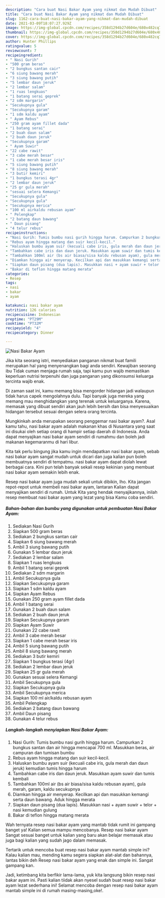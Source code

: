 ```yaml
---
description: "Cara buat Nasi Bakar Ayam yang nikmat dan Mudah Dibuat"
title: "Cara buat Nasi Bakar Ayam yang nikmat dan Mudah Dibuat"
slug: 1162-cara-buat-nasi-bakar-ayam-yang-nikmat-dan-mudah-dibuat
date: 2021-03-09T18:07:27.929Z
image: https://img-global.cpcdn.com/recipes/358d1294b27d604e/680x482cq70/nasi-bakar-ayam-foto-resep-utama.jpg
thumbnail: https://img-global.cpcdn.com/recipes/358d1294b27d604e/680x482cq70/nasi-bakar-ayam-foto-resep-utama.jpg
cover: https://img-global.cpcdn.com/recipes/358d1294b27d604e/680x482cq70/nasi-bakar-ayam-foto-resep-utama.jpg
author: Hunter Phillips
ratingvalue: 5
reviewcount: 7
recipeingredient:
- " Nasi Gurih"
- "500 gram beras"
- "2 bungkus santan cair"
- "6 siung bawang merah"
- "3 siung bawang putih"
- "5 lembar daun jeruk"
- "2 lembar salam"
- "1 ruas lengkuas"
- "1 batang serai geprek"
- "2 sdm margarin"
- "Secukupnya gula"
- "Secukupnya garam"
- "1 sdm kaldu ayam"
- " Ayam Rebus"
- "250 gram ayam fillet dada"
- "1 batang serai"
- "2 buah daun salam"
- "2 buah daun jeruk"
- "Secukupnya garam"
- " Ayam Suwir"
- "22 cabe rawit"
- "3 cabe merah besar"
- "1 cabe merah besar iris"
- "5 siung bawang putih"
- "8 siung bawang merah"
- "3 butir kemiri"
- "1 bungkus terasi 4gr"
- "2 lembar daun jeruk"
- "25 gr gula merah"
- "sesuai selera Kemangi"
- "Secukupnya gula"
- "Secukupnya gula"
- "Secukupnya merica"
- "100 ml airkaldu rebusan ayam"
- " Pelengkap"
- "2 batang daun bawang"
- " Daun pisang"
- "4 telur rebus"
recipeinstructions:
- "Nasi Gurih: Tumis bumbu nasi gurih hingga harum. Campurkan 2 bungkus santan dan air hingga mencapai 700 ml. Masukkan beras, air campuran dan tumisan bumbu"
- "Rebus ayam hingga matang dan suir kecil-kecil."
- "Haluskan bumbu ayam suir (kecuali cabe iris, gula merah dan daun jeruk) kemudian tumis hingga harum"
- "Tambahkan cabe iris dan daun jeruk. Masukkan ayam suwir dan tumis kembali"
- "Tambahkan 100ml air (bs air biasa/sisa kaldu rebusan ayam), gula merah, garam, kaldu secukupnya"
- "Diamkan hingga air menyerap. Kecilkan api dan masukkan kemangi serta daun bawang. Aduk hingga merata"
- "Siapkan daun pisang (dua lapis). Masukkan nasi + ayam suwir + telor + nasi kemudian gulung"
- "Bakar di teflon hingga matang merata"
categories:
- Resep
tags:
- nasi
- bakar
- ayam

katakunci: nasi bakar ayam 
nutrition: 126 calories
recipecuisine: Indonesian
preptime: "PT29M"
cooktime: "PT32M"
recipeyield: "4"
recipecategory: Dinner

---
```



![Nasi Bakar Ayam](https://img-global.cpcdn.com/recipes/358d1294b27d604e/680x482cq70/nasi-bakar-ayam-foto-resep-utama.jpg)

Jika kita seorang istri, menyediakan panganan nikmat buat famili merupakan hal yang menyenangkan bagi anda sendiri. Kewajiban seorang ibu Tidak cuman menjaga rumah saja, tapi kamu pun wajib memastikan keperluan nutrisi terpenuhi dan juga panganan yang dikonsumsi keluarga tercinta wajib enak.

Di zaman  saat ini, kamu memang bisa mengorder hidangan jadi walaupun tidak harus capek mengolahnya dulu. Tapi banyak juga mereka yang memang mau menghidangkan yang terenak untuk keluarganya. Karena, memasak yang dibuat sendiri akan jauh lebih bersih dan bisa menyesuaikan hidangan tersebut sesuai dengan selera orang tercinta. 



Mungkinkah anda merupakan seorang penggemar nasi bakar ayam?. Asal kamu tahu, nasi bakar ayam adalah makanan khas di Nusantara yang saat ini disukai oleh setiap orang di hampir setiap daerah di Indonesia. Anda dapat menyajikan nasi bakar ayam sendiri di rumahmu dan boleh jadi makanan kegemaranmu di hari libur.

Kita tak perlu bingung jika kamu ingin mendapatkan nasi bakar ayam, sebab nasi bakar ayam sangat mudah untuk dicari dan juga kalian pun boleh membuatnya sendiri di tempatmu. nasi bakar ayam dapat diolah lewat berbagai cara. Kini pun telah banyak sekali resep kekinian yang membuat nasi bakar ayam semakin lebih enak.

Resep nasi bakar ayam juga mudah sekali untuk dibikin, lho. Kita jangan repot-repot untuk membeli nasi bakar ayam, lantaran Kalian dapat menyajikan sendiri di rumah. Untuk Kita yang hendak menyajikannya, inilah resep membuat nasi bakar ayam yang lezat yang bisa Kamu coba sendiri.

<!--inarticleads1-->

##### Bahan-bahan dan bumbu yang digunakan untuk pembuatan Nasi Bakar Ayam:

1. Sediakan  Nasi Gurih
1. Siapkan 500 gram beras
1. Sediakan 2 bungkus santan cair
1. Siapkan 6 siung bawang merah
1. Ambil 3 siung bawang putih
1. Gunakan 5 lembar daun jeruk
1. Sediakan 2 lembar salam
1. Siapkan 1 ruas lengkuas
1. Ambil 1 batang serai geprek
1. Sediakan 2 sdm margarin
1. Ambil Secukupnya gula
1. Siapkan Secukupnya garam
1. Siapkan 1 sdm kaldu ayam
1. Siapkan  Ayam Rebus
1. Gunakan 250 gram ayam fillet dada
1. Ambil 1 batang serai
1. Gunakan 2 buah daun salam
1. Sediakan 2 buah daun jeruk
1. Siapkan Secukupnya garam
1. Siapkan  Ayam Suwir
1. Gunakan 22 cabe rawit
1. Ambil 3 cabe merah besar
1. Siapkan 1 cabe merah besar iris
1. Ambil 5 siung bawang putih
1. Ambil 8 siung bawang merah
1. Sediakan 3 butir kemiri
1. Siapkan 1 bungkus terasi (4gr)
1. Sediakan 2 lembar daun jeruk
1. Siapkan 25 gr gula merah
1. Gunakan sesuai selera Kemangi
1. Ambil Secukupnya gula
1. Siapkan Secukupnya gula
1. Ambil Secukupnya merica
1. Siapkan 100 ml air/kaldu rebusan ayam
1. Ambil  Pelengkap
1. Sediakan 2 batang daun bawang
1. Ambil  Daun pisang
1. Gunakan 4 telur rebus




<!--inarticleads2-->

##### Langkah-langkah menyiapkan Nasi Bakar Ayam:

1. Nasi Gurih: Tumis bumbu nasi gurih hingga harum. Campurkan 2 bungkus santan dan air hingga mencapai 700 ml. Masukkan beras, air campuran dan tumisan bumbu
1. Rebus ayam hingga matang dan suir kecil-kecil.
1. Haluskan bumbu ayam suir (kecuali cabe iris, gula merah dan daun jeruk) kemudian tumis hingga harum
1. Tambahkan cabe iris dan daun jeruk. Masukkan ayam suwir dan tumis kembali
1. Tambahkan 100ml air (bs air biasa/sisa kaldu rebusan ayam), gula merah, garam, kaldu secukupnya
1. Diamkan hingga air menyerap. Kecilkan api dan masukkan kemangi serta daun bawang. Aduk hingga merata
1. Siapkan daun pisang (dua lapis). Masukkan nasi + ayam suwir + telor + nasi kemudian gulung
1. Bakar di teflon hingga matang merata




Wah ternyata resep nasi bakar ayam yang mantab tidak rumit ini gampang banget ya! Kalian semua mampu mencobanya. Resep nasi bakar ayam Sangat sesuai banget untuk kalian yang baru akan belajar memasak atau juga bagi kalian yang sudah jago dalam memasak.

Tertarik untuk mencoba buat resep nasi bakar ayam mantab simple ini? Kalau kalian mau, mending kamu segera siapkan alat-alat dan bahannya, lantas bikin deh Resep nasi bakar ayam yang enak dan simple ini. Sangat gampang kan. 

Jadi, ketimbang kita berfikir lama-lama, yuk kita langsung bikin resep nasi bakar ayam ini. Pasti kalian tiidak akan nyesel sudah buat resep nasi bakar ayam lezat sederhana ini! Selamat mencoba dengan resep nasi bakar ayam mantab simple ini di rumah masing-masing,oke!.

